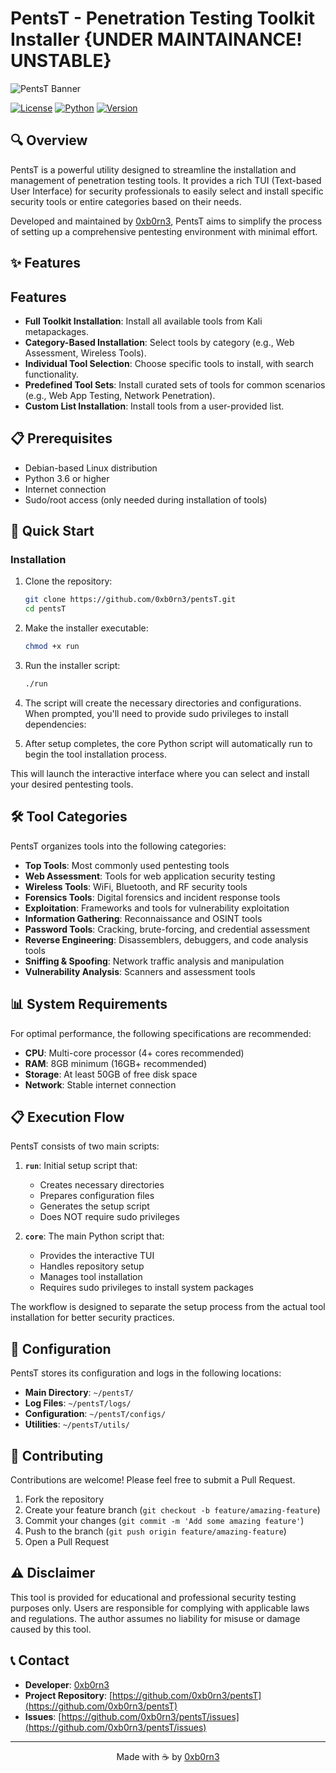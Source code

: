 # PentsT - Penetration Testing Toolkit Installer {UNDER MAINTAINANCE! UNSTABLE}

![PentsT Banner](https://raw.githubusercontent.com/0xb0rn3/pentsT/main/assets/banner.png)

[![License](https://img.shields.io/badge/license-MIT-blue.svg)](https://opensource.org/licenses/MIT)
[![Python](https://img.shields.io/badge/python-3.6+-blue.svg)](https://www.python.org/downloads/)
[![Version](https://img.shields.io/badge/version-0.1--alpha-orange)]()

## 🔍 Overview

PentsT is a powerful utility designed to streamline the installation and management of penetration testing tools. It provides a rich TUI (Text-based User Interface) for security professionals to easily select and install specific security tools or entire categories based on their needs.

Developed and maintained by [0xb0rn3](https://github.com/0xb0rn3), PentsT aims to simplify the process of setting up a comprehensive pentesting environment with minimal effort.

## ✨ Features

## Features
- **Full Toolkit Installation**: Install all available tools from Kali metapackages.
- **Category-Based Installation**: Select tools by category (e.g., Web Assessment, Wireless Tools).
- **Individual Tool Selection**: Choose specific tools to install, with search functionality.
- **Predefined Tool Sets**: Install curated sets of tools for common scenarios (e.g., Web App Testing, Network Penetration).
- **Custom List Installation**: Install tools from a user-provided list.

## 📋 Prerequisites

- Debian-based Linux distribution
- Python 3.6 or higher
- Internet connection
- Sudo/root access (only needed during installation of tools)

## 🚀 Quick Start

### Installation

1. Clone the repository:
   ```bash
   git clone https://github.com/0xb0rn3/pentsT.git
   cd pentsT
   ```

2. Make the installer executable:
   ```bash
   chmod +x run
   ```

3. Run the installer script:
   ```bash
   ./run
   ```

4. The script will create the necessary directories and configurations.
   When prompted, you'll need to provide sudo privileges to install dependencies:

5. After setup completes, the core Python script will automatically run to begin the tool installation process.

This will launch the interactive interface where you can select and install your desired pentesting tools.

## 🛠️ Tool Categories

PentsT organizes tools into the following categories:

- **Top Tools**: Most commonly used pentesting tools
- **Web Assessment**: Tools for web application security testing
- **Wireless Tools**: WiFi, Bluetooth, and RF security tools
- **Forensics Tools**: Digital forensics and incident response tools
- **Exploitation**: Frameworks and tools for vulnerability exploitation
- **Information Gathering**: Reconnaissance and OSINT tools
- **Password Tools**: Cracking, brute-forcing, and credential assessment
- **Reverse Engineering**: Disassemblers, debuggers, and code analysis tools
- **Sniffing & Spoofing**: Network traffic analysis and manipulation
- **Vulnerability Analysis**: Scanners and assessment tools

## 📊 System Requirements

For optimal performance, the following specifications are recommended:

- **CPU**: Multi-core processor (4+ cores recommended)
- **RAM**: 8GB minimum (16GB+ recommended)
- **Storage**: At least 50GB of free disk space
- **Network**: Stable internet connection

## 📋 Execution Flow

PentsT consists of two main scripts:

1. **`run`**: Initial setup script that:
   - Creates necessary directories
   - Prepares configuration files
   - Generates the setup script
   - Does NOT require sudo privileges

2. **`core`**: The main Python script that:
   - Provides the interactive TUI
   - Handles repository setup
   - Manages tool installation
   - Requires sudo privileges to install system packages

The workflow is designed to separate the setup process from the actual tool installation for better security practices.

## 🔧 Configuration

PentsT stores its configuration and logs in the following locations:

- **Main Directory**: `~/pentsT/`
- **Log Files**: `~/pentsT/logs/`
- **Configuration**: `~/pentsT/configs/`
- **Utilities**: `~/pentsT/utils/`

## 🤝 Contributing

Contributions are welcome! Please feel free to submit a Pull Request.

1. Fork the repository
2. Create your feature branch (`git checkout -b feature/amazing-feature`)
3. Commit your changes (`git commit -m 'Add some amazing feature'`)
4. Push to the branch (`git push origin feature/amazing-feature`)
5. Open a Pull Request


## ⚠️ Disclaimer

This tool is provided for educational and professional security testing purposes only. Users are responsible for complying with applicable laws and regulations. The author assumes no liability for misuse or damage caused by this tool.

## 📞 Contact

- **Developer**: [0xb0rn3](https://github.com/0xb0rn3)
- **Project Repository**: [https://github.com/0xb0rn3/pentsT](https://github.com/0xb0rn3/pentsT)
- **Issues**: [https://github.com/0xb0rn3/pentsT/issues](https://github.com/0xb0rn3/pentsT/issues)

---

<p align="center">Made with ☕ by <a href="https://github.com/0xb0rn3">0xb0rn3</a></p>
